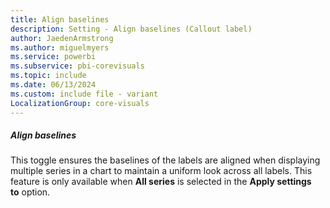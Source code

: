 ```yaml
---
title: Align baselines
description: Setting - Align baselines (Callout label)
author: JaedenArmstrong
ms.author: miguelmyers
ms.service: powerbi
ms.subservice: pbi-corevisuals
ms.topic: include
ms.date: 06/13/2024
ms.custom: include file - variant
LocalizationGroup: core-visuals
---
```

##### Align baselines

This toggle ensures the baselines of the labels are aligned when displaying multiple series in a chart to maintain a uniform look across all labels. This feature is only available when **All series** is selected in the **Apply settings to** option.

